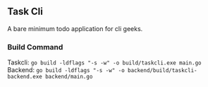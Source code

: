 ## Task Cli

A bare minimum todo application for cli geeks.

### Build Command

Taskcli: `go build -ldflags "-s -w" -o build/taskcli.exe main.go`
Backend: `go build -ldflags "-s -w" -o backend/build/taskcli-backend.exe backend/main.go`
